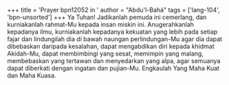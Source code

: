 +++
title = 'Prayer bpn12052 in '
author = "Abdu'l-Bahá"
tags = ['lang-104', 'bpn-unsorted']
+++
Ya Tuhan! Jadikanlah pemuda ini cemerlang, dan kurniakanlah rahmat-Mu kepada insan miskin ini. Anugerahkanlah kepadanya ilmu, kurniakanlah kepadanya kekuatan yang lebih pada setiap fajar dan lindungilah dia di bawah naungan perlindungan-Mu agar dia dapat dibebaskan daripada kesalahan, dapat mengabdikan diri kepada khidmat Akidah-Mu, dapat membimbingi yang sesat, memimpin yang malang, membebaskan yang tertawan dan menyedarkan yang alpa, agar semuanya dapat diberkati dengan ingatan dan pujian-Mu. Engkaulah Yang Maha Kuat dan Maha Kuasa.
